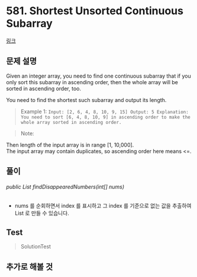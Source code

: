 # 581. Shortest Unsorted Continuous Subarray   
[링크](https://leetcode.com/problems/shortest-unsorted-continuous-subarray/)

## 문제 설명

Given an integer array, 
you need to find one continuous subarray that if you only sort this subarray in ascending order,
 then the whole array will be sorted in ascending order, too.

You need to find the shortest such subarray and output its length.

> Example 1:
``
Input: [2, 6, 4, 8, 10, 9, 15]
Output: 5
Explanation: You need to sort [6, 4, 8, 10, 9] in ascending order to make the whole array sorted in ascending order.
``

> Note:

Then length of the input array is in range [1, 10,000].  
The input array may contain duplicates, so ascending order here means <=.

## 풀이
###### public List<Integer> findDisappearedNumbers(int[] nums)
- nums 를 순회하면서 index 를 표시하고 그 index 를 기준으로 없는 값을 추출하여 List 로 만들 수 있습니다.
    
## Test    
> SolutionTest


## 추가로 해볼 것

